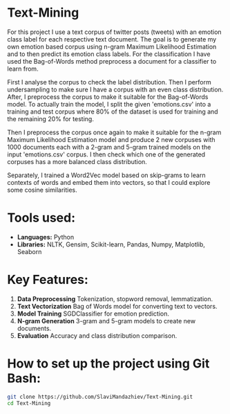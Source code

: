 # Text-Mining
For this project I use a text corpus of twitter posts (tweets) with an emotion class label for each respective text document. The goal is to generate my own emotion based corpus using n-gram Maximum Likelihood Estimation and to then predict its emotion class labels. For the classification I have used the Bag-of-Words method  preprocess a document for a classifier to learn from.

First I analyse the corpus to check the label distribution. Then I perform undersampling to make sure I have a corpus with an even class distribution. After, I preprocess the corpus to make it suitable for the Bag-of-Words model. To actually train the model, I split the given 'emotions.csv' into a training and test corpus where 80% of the dataset is used for training and the remaining 20% for testing.

Then I preprocess the corpus once again to make it suitable for the n-gram Maximum Likelihood Estimation model and produce 2 new corpuses with 1000 documents each with a 2-gram and 5-gram trained models on the input 'emotions.csv' corpus. I then check which one of the generated corpuses has a more balanced class distribution.

Separately, I trained a Word2Vec model based on skip-grams to learn contexts of words and embed them into vectors, so that I could explore some cosine similarities.

# Tools used:
- **Languages:** Python
- **Libraries:** NLTK, Gensim, Scikit-learn, Pandas, Numpy, Matplotlib, Seaborn

# Key Features:
1. **Data Preprocessing** Tokenization, stopword removal, lemmatization.  
2. **Text Vectorization** Bag of Words model for converting text to vectors.  
3. **Model Training** SGDClassifier for emotion prediction.  
4. **N-gram Generation** 3-gram and 5-gram models to create new documents.  
5. **Evaluation** Accuracy and class distribution comparison.

# How to set up the project using Git Bash:
```bash
git clone https://github.com/SlaviMandazhiev/Text-Mining.git
cd Text-Mining

